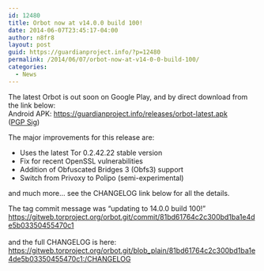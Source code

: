 ```yaml
---
id: 12480
title: Orbot now at v14.0.0 build 100!
date: 2014-06-07T23:45:17-04:00
author: n8fr8
layout: post
guid: https://guardianproject.info/?p=12480
permalink: /2014/06/07/orbot-now-at-v14-0-0-build-100/
categories:
  - News
---
```

The latest Orbot is out soon on Google Play, and by direct download from the link below:  
Android APK: <https://guardianproject.info/releases/orbot-latest.apk>  
([PGP Sig](https://guardianproject.info/releases/orbot-latest.apk.asc))

The major improvements for this release are:

  * Uses the latest Tor 0.2.42.22 stable version
  * Fix for recent OpenSSL vulnerabilities
  * Addition of Obfuscated Bridges 3 (Obfs3) support
  * Switch from Privoxy to Polipo (semi-experimental)

and much more&#8230; see the CHANGELOG link below for all the details.</ul> 

The tag commit message was &#8220;updating to 14.0.0 build 100!&#8221;  
[https://gitweb.torproject.org/orbot.git/commit/81bd61764c2c300bd1ba1e4de5b03350455470c1  
](https://gitweb.torproject.org/orbot.git/commit/81bd61764c2c300bd1ba1e4de5b03350455470c1)  
and the full CHANGELOG is here: <https://gitweb.torproject.org/orbot.git/blob_plain/81bd61764c2c300bd1ba1e4de5b03350455470c1:/CHANGELOG>